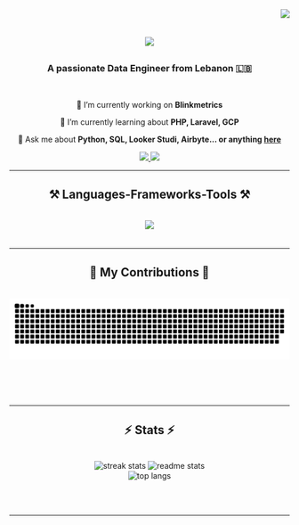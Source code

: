 <img align="right" src="https://visitor-badge.laobi.icu/badge?page_id=ola-smaha.ola-smaha" />

<h1 align="center">
    <img src="https://readme-typing-svg.herokuapp.com/?font=Righteous&size=35&center=true&vCenter=true&width=500&height=70&duration=4000&lines=Hi!+👋;+I'm+Ola!;" />
</h1>

<h3 align="center">A passionate Data Engineer from Lebanon 🇱🇧</h3>

<br/>

<div align="center">
 
 🔭 I’m currently working on **Blinkmetrics**
 
 🌱 I’m currently learning about **PHP, Laravel, GCP**

💬 Ask me about **Python, SQL, Looker Studi, Airbyte... or anything [here](https://github.com/ola-smaha/ola-smaha/issues)**

 </div>
 
<div align="center"> 
  <a href="mailto:olasmaha@gmail.com">
    <img src="https://img.shields.io/badge/Gmail-333333?style=for-the-badge&logo=gmail&logoColor=red" />
  </a>
  <a href="https://linkedin.com/in/ola-smaha" target="_blank">
    <img src="https://img.shields.io/badge/LinkedIn-0077B5?style=for-the-badge&logo=linkedin&logoColor=white" target="_blank" />
  </a>
</div>

 <hr/>
 
<h2 align="center">⚒️ Languages-Frameworks-Tools ⚒️</h2>
<br/>
<div align="center">
    <img src="https://skillicons.dev/icons?i=python,vscode,github,postgres,gcp,r" />
</div>

<br/>
<hr/>

<div align="center">
  <h2>🐍 My Contributions 🐍</h2>
  <br>
  <img alt="snake eating my contributions" src="https://raw.githubusercontent.com/ola-smaha/ola-smaha/output/github-contribution-grid-snake.svg" />
  
  <br/><br/><br/>
</div>

<hr/>

<h2 align="center">⚡ Stats ⚡</h2>
<br>
<div align=center>
  <img width=390 src="https://https://streak-stats.demolab.com/?user=salesp07&count_private=true&theme=react&border_radius=10" alt="streak stats"/>
  <img width=390 src="https://https://github-readme-stats.vercel.app/api?username=ola-smaha&count_private=true&show_icons=true&theme=react&rank_icon=github&border_radius=10" alt="readme stats" />
  <br/>
  <img width=325 align="center" src="github-readme-stats.vercel.app/api/top-langs/?username=ola-smaha&hide=HTML&langs_count=8&layout=compact&theme=react&border_radius=10&size_weight=0.5&count_weight=0.5&exclude_repo=github-readme-stats" alt="top langs" />
</div>

<br/><br/>

<hr/>

<br/>
